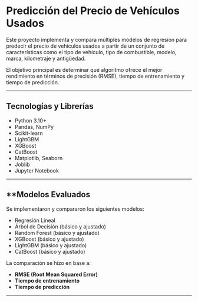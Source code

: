 # **Predicción del Precio de Vehículos Usados**

Este proyecto implementa y compara múltiples modelos de regresión para predecir el precio de vehículos usados a partir de un conjunto de características como el tipo de vehículo, tipo de combustible, modelo, marca, kilometraje y antigüedad.

El objetivo principal es determinar qué algoritmo ofrece el mejor rendimiento en términos de precisión (RMSE), tiempo de entrenamiento y tiempo de predicción.

---

## **Tecnologías y Librerías**

- Python 3.10+
- Pandas, NumPy
- Scikit-learn
- LightGBM
- XGBoost
- CatBoost
- Matplotlib, Seaborn
- Joblib
- Jupyter Notebook

---

## **Modelos Evaluados

Se implementaron y compararon los siguientes modelos:

- Regresión Lineal
- Árbol de Decisión (básico y ajustado)
- Random Forest (básico y ajustado)
- XGBoost (básico y ajustado)
- LightGBM (básico y ajustado)
- CatBoost (básico y ajustado)

La comparación se hizo en base a:

- **RMSE (Root Mean Squared Error)**
- **Tiempo de entrenamiento**
- **Tiempo de predicción**

---




